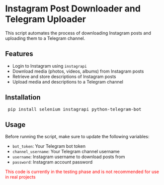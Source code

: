 <h1>Instagram Post Downloader and Telegram Uploader</h1> <p>This script automates the process of downloading Instagram posts and uploading them to a Telegram channel.</p> <h2>Features</h2> <ul> <li>Login to Instagram using <code>instagrapi</code></li> <li>Download media (photos, videos, albums) from Instagram posts</li> <li>Retrieve and store descriptions of Instagram posts</li> <li>Upload media and descriptions to a Telegram channel</li> </ul> <h2>Installation</h2> <pre> pip install selenium instagrapi python-telegram-bot </pre> <h2>Usage</h2> <p>Before running the script, make sure to update the following variables:</p> <ul> <li><code>bot_token</code>: Your Telegram bot token</li> <li><code>channel_username</code>: Your Telegram channel username</li> <li><code>username</code>: Instagram username to download posts from</li> <li><code>password</code>: Instagram account password</li> 
</ul>
  <p style="color:red;">This code is currently in the testing phase and is not recommended for use in real projects</p>

